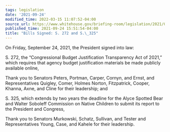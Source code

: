 ```yaml
---
tags: legislation
date: '2021-09-24'
modified_time: 2022-03-15 11:07:52-04:00
source_url: https://www.whitehouse.gov/briefing-room/legislation/2021/09/24/bills-signed-s-272-and-s-325/
published_time: 2021-09-24 15:51:54-04:00
title: "Bills Signed: S. 272 and S.\_325"
---
```

 
  
On Friday, September 24, 2021, the President signed into law:  
  
S. 272, the “Congressional Budget Justification Transparency Act of
2021,” which requires that agency budget justification materials be made
publicly available online,  
  
Thank you to Senators Peters, Portman, Carper, Cornyn, and Ernst, and
Representatives Quigley, Comer, Holmes Norton, Fitzpatrick, Cooper,
Khanna, Axne, and Cline for their leadership; and  
  
S. 325, which extends by two years the deadline for the Alyce Spotted
Bear and Walter Soboleff Commission on Native Children to submit its
report to the President and Congress,  
  
Thank you to Senators Murkowski, Schatz, Sullivan, and Tester and
Representatives Young, Case, and Kahele for their leadership.
